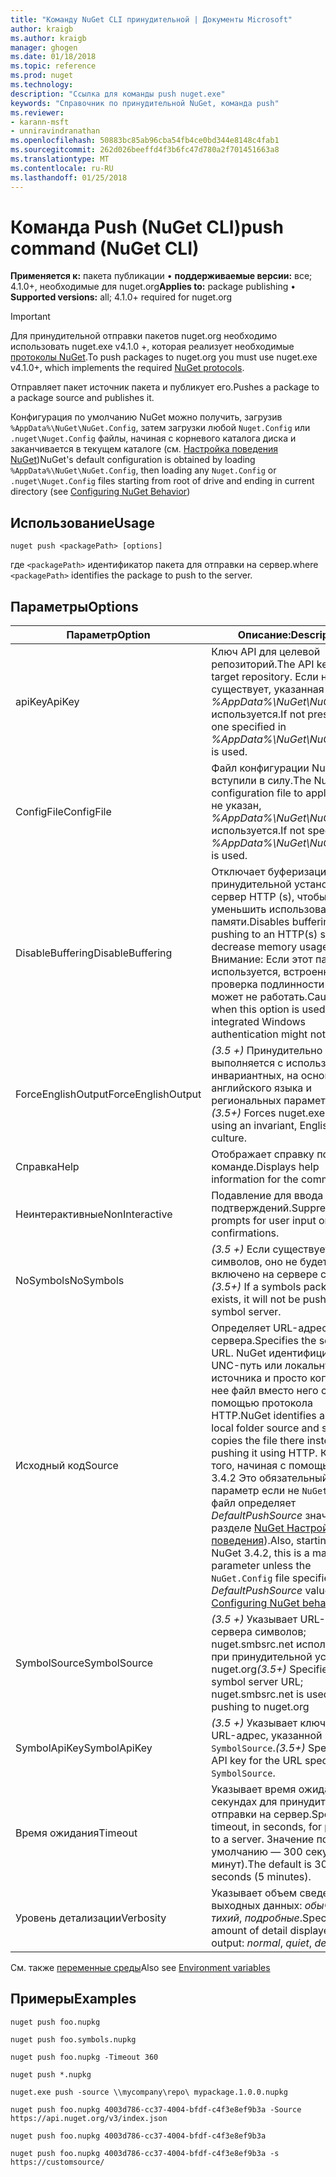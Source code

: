 ```yaml
---
title: "Команду NuGet CLI принудительной | Документы Microsoft"
author: kraigb
ms.author: kraigb
manager: ghogen
ms.date: 01/18/2018
ms.topic: reference
ms.prod: nuget
ms.technology: 
description: "Ссылка для команды push nuget.exe"
keywords: "Справочник по принудительной NuGet, команда push"
ms.reviewer:
- karann-msft
- unniravindranathan
ms.openlocfilehash: 50883bc85ab96cba54fb4ce0bd344e8148c4fab1
ms.sourcegitcommit: 262d026beeffd4f3b6fc47d780a2f701451663a8
ms.translationtype: MT
ms.contentlocale: ru-RU
ms.lasthandoff: 01/25/2018
---
```

# <a name="push-command-nuget-cli"></a><span data-ttu-id="2912d-104">Команда Push (NuGet CLI)</span><span class="sxs-lookup"><span data-stu-id="2912d-104">push command (NuGet CLI)</span></span>

<span data-ttu-id="2912d-105">**Применяется к:** пакета публикации &bullet; **поддерживаемые версии:** все; 4.1.0+, необходимые для nuget.org</span><span class="sxs-lookup"><span data-stu-id="2912d-105">**Applies to:** package publishing &bullet; **Supported versions:** all; 4.1.0+ required for nuget.org</span></span>

> [!Important]
> <span data-ttu-id="2912d-106">Для принудительной отправки пакетов nuget.org необходимо использовать nuget.exe v4.1.0 +, которая реализует необходимые [протоколы NuGet](../api/nuget-protocols.md).</span><span class="sxs-lookup"><span data-stu-id="2912d-106">To push packages to nuget.org you must use nuget.exe v4.1.0+, which implements the required [NuGet protocols](../api/nuget-protocols.md).</span></span>

<span data-ttu-id="2912d-107">Отправляет пакет источник пакета и публикует его.</span><span class="sxs-lookup"><span data-stu-id="2912d-107">Pushes a package to a package source and publishes it.</span></span>

<span data-ttu-id="2912d-108">Конфигурация по умолчанию NuGet можно получить, загрузив `%AppData%\NuGet\NuGet.Config`, затем загрузки любой `Nuget.Config` или `.nuget\Nuget.Config` файлы, начиная с корневого каталога диска и заканчивается в текущем каталоге (см. [Настройка поведения NuGet](../consume-packages/configuring-nuget-behavior.md))</span><span class="sxs-lookup"><span data-stu-id="2912d-108">NuGet's default configuration is obtained by loading `%AppData%\NuGet\NuGet.Config`, then loading any `Nuget.Config` or `.nuget\Nuget.Config` files starting from root of drive and ending in current directory (see [Configuring NuGet Behavior](../consume-packages/configuring-nuget-behavior.md))</span></span>

## <a name="usage"></a><span data-ttu-id="2912d-109">Использование</span><span class="sxs-lookup"><span data-stu-id="2912d-109">Usage</span></span>

```cli
nuget push <packagePath> [options]
```

<span data-ttu-id="2912d-110">где `<packagePath>` идентификатор пакета для отправки на сервер.</span><span class="sxs-lookup"><span data-stu-id="2912d-110">where `<packagePath>` identifies the package to push to the server.</span></span>

## <a name="options"></a><span data-ttu-id="2912d-111">Параметры</span><span class="sxs-lookup"><span data-stu-id="2912d-111">Options</span></span>

| <span data-ttu-id="2912d-112">Параметр</span><span class="sxs-lookup"><span data-stu-id="2912d-112">Option</span></span> | <span data-ttu-id="2912d-113">Описание:</span><span class="sxs-lookup"><span data-stu-id="2912d-113">Description</span></span> |
| --- | --- |
| <span data-ttu-id="2912d-114">apiKey</span><span class="sxs-lookup"><span data-stu-id="2912d-114">ApiKey</span></span> | <span data-ttu-id="2912d-115">Ключ API для целевой репозиторий.</span><span class="sxs-lookup"><span data-stu-id="2912d-115">The API key for the target repository.</span></span> <span data-ttu-id="2912d-116">Если не существует, указанная в *%AppData%\NuGet\NuGet.Config* используется.</span><span class="sxs-lookup"><span data-stu-id="2912d-116">If not present,  the one specified in *%AppData%\NuGet\NuGet.Config* is used.</span></span> |
| <span data-ttu-id="2912d-117">ConfigFile</span><span class="sxs-lookup"><span data-stu-id="2912d-117">ConfigFile</span></span> | <span data-ttu-id="2912d-118">Файл конфигурации NuGet вступили в силу.</span><span class="sxs-lookup"><span data-stu-id="2912d-118">The NuGet configuration file to apply.</span></span> <span data-ttu-id="2912d-119">Если не указан, *%AppData%\NuGet\NuGet.Config* используется.</span><span class="sxs-lookup"><span data-stu-id="2912d-119">If not specified, *%AppData%\NuGet\NuGet.Config* is used.</span></span> |
| <span data-ttu-id="2912d-120">DisableBuffering</span><span class="sxs-lookup"><span data-stu-id="2912d-120">DisableBuffering</span></span> | <span data-ttu-id="2912d-121">Отключает буферизацию при принудительной установке на сервер HTTP (s), чтобы уменьшить использование памяти.</span><span class="sxs-lookup"><span data-stu-id="2912d-121">Disables buffering when pushing to an HTTP(s) server to decrease memory usages.</span></span> <span data-ttu-id="2912d-122">Внимание: Если этот параметр используется, встроенная проверка подлинности Windows может не работать.</span><span class="sxs-lookup"><span data-stu-id="2912d-122">Caution: when this option is used, integrated Windows authentication might not work.</span></span> |
| <span data-ttu-id="2912d-123">ForceEnglishOutput</span><span class="sxs-lookup"><span data-stu-id="2912d-123">ForceEnglishOutput</span></span> | <span data-ttu-id="2912d-124">*(3.5 +)*  Принудительно nuget.exe выполняется с использованием инвариантных, на основе английского языка и региональных параметров.</span><span class="sxs-lookup"><span data-stu-id="2912d-124">*(3.5+)* Forces nuget.exe to run using an invariant, English-based culture.</span></span> |
| <span data-ttu-id="2912d-125">Справка</span><span class="sxs-lookup"><span data-stu-id="2912d-125">Help</span></span> | <span data-ttu-id="2912d-126">Отображает справку по команде.</span><span class="sxs-lookup"><span data-stu-id="2912d-126">Displays help information for the command.</span></span> |
| <span data-ttu-id="2912d-127">Неинтерактивные</span><span class="sxs-lookup"><span data-stu-id="2912d-127">NonInteractive</span></span> | <span data-ttu-id="2912d-128">Подавление для ввода данных и подтверждений.</span><span class="sxs-lookup"><span data-stu-id="2912d-128">Suppresses prompts for user input or confirmations.</span></span> |
| <span data-ttu-id="2912d-129">NoSymbols</span><span class="sxs-lookup"><span data-stu-id="2912d-129">NoSymbols</span></span> | <span data-ttu-id="2912d-130">*(3.5 +)*  Если существует пакет символов, оно не будет включено на сервере символов.</span><span class="sxs-lookup"><span data-stu-id="2912d-130">*(3.5+)* If a symbols package exists, it will not be pushed to a symbol server.</span></span> |
| <span data-ttu-id="2912d-131">Исходный код</span><span class="sxs-lookup"><span data-stu-id="2912d-131">Source</span></span> | <span data-ttu-id="2912d-132">Определяет URL-адрес сервера.</span><span class="sxs-lookup"><span data-stu-id="2912d-132">Specifies the server URL.</span></span> <span data-ttu-id="2912d-133">NuGet идентифицирует UNC-путь или локальную папку источника и просто копирует в нее файл вместо него с помощью протокола HTTP.</span><span class="sxs-lookup"><span data-stu-id="2912d-133">NuGet identifies a UNC or local folder source and simply copies the file there instead of pushing it using HTTP.</span></span>  <span data-ttu-id="2912d-134">Кроме того, начиная с помощью NuGet 3.4.2 Это обязательный параметр если не `NuGet.Config` файл определяет *DefaultPushSource* значение (в разделе [NuGet Настройка поведения](../Consume-Packages/Configuring-NuGet-Behavior.md)).</span><span class="sxs-lookup"><span data-stu-id="2912d-134">Also, starting with NuGet 3.4.2, this is a mandatory parameter unless the `NuGet.Config` file specifies a *DefaultPushSource* value (see [Configuring NuGet behavior](../Consume-Packages/Configuring-NuGet-Behavior.md)).</span></span> |
| <span data-ttu-id="2912d-135">SymbolSource</span><span class="sxs-lookup"><span data-stu-id="2912d-135">SymbolSource</span></span> | <span data-ttu-id="2912d-136">*(3.5 +)*  Указывает URL-адрес сервера символов; nuget.smbsrc.net используется при принудительной установке в nuget.org</span><span class="sxs-lookup"><span data-stu-id="2912d-136">*(3.5+)* Specifies the symbol server URL; nuget.smbsrc.net is used when pushing to nuget.org</span></span> |
| <span data-ttu-id="2912d-137">SymbolApiKey</span><span class="sxs-lookup"><span data-stu-id="2912d-137">SymbolApiKey</span></span> | <span data-ttu-id="2912d-138">*(3.5 +)*  Указывает ключ API для URL-адрес, указанной в `-SymbolSource`.</span><span class="sxs-lookup"><span data-stu-id="2912d-138">*(3.5+)* Specifies the API key for the URL specified in `-SymbolSource`.</span></span> |
| <span data-ttu-id="2912d-139">Время ожидания</span><span class="sxs-lookup"><span data-stu-id="2912d-139">Timeout</span></span> | <span data-ttu-id="2912d-140">Указывает время ожидания в секундах для принудительной отправки на сервер.</span><span class="sxs-lookup"><span data-stu-id="2912d-140">Specifies the timeout, in seconds, for pushing to a server.</span></span> <span data-ttu-id="2912d-141">Значение по умолчанию — 300 секунд (5 минут).</span><span class="sxs-lookup"><span data-stu-id="2912d-141">The default is 300 seconds (5 minutes).</span></span> |
| <span data-ttu-id="2912d-142">Уровень детализации</span><span class="sxs-lookup"><span data-stu-id="2912d-142">Verbosity</span></span> | <span data-ttu-id="2912d-143">Указывает объем сведений в выходных данных: *обычного*, *тихий*, *подробные*.</span><span class="sxs-lookup"><span data-stu-id="2912d-143">Specifies the amount of detail displayed in the output: *normal*, *quiet*, *detailed*.</span></span> |

<span data-ttu-id="2912d-144">См. также [переменные среды](cli-ref-environment-variables.md)</span><span class="sxs-lookup"><span data-stu-id="2912d-144">Also see [Environment variables](cli-ref-environment-variables.md)</span></span>

## <a name="examples"></a><span data-ttu-id="2912d-145">Примеры</span><span class="sxs-lookup"><span data-stu-id="2912d-145">Examples</span></span>

```cli
nuget push foo.nupkg

nuget push foo.symbols.nupkg

nuget push foo.nupkg -Timeout 360

nuget push *.nupkg

nuget.exe push -source \\mycompany\repo\ mypackage.1.0.0.nupkg

nuget push foo.nupkg 4003d786-cc37-4004-bfdf-c4f3e8ef9b3a -Source https://api.nuget.org/v3/index.json

nuget push foo.nupkg 4003d786-cc37-4004-bfdf-c4f3e8ef9b3a

nuget push foo.nupkg 4003d786-cc37-4004-bfdf-c4f3e8ef9b3a -s https://customsource/
```
